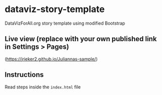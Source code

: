 # dataviz-story-template
DataVizForAll.org story template using modified Bootstrap

## Live view (replace with your own published link in Settings > Pages)
(https://jrieker2.github.io/Juliannas-sample/)

## Instructions
Read steps inside the `index.html` file
